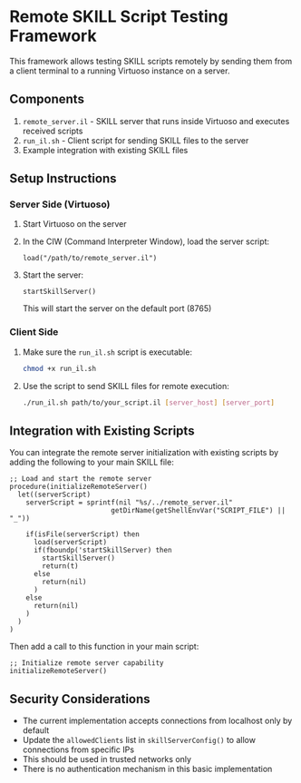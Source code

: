 # Remote SKILL Script Testing Framework

This framework allows testing SKILL scripts remotely by sending them from a client terminal to a running Virtuoso instance on a server.

## Components

1. `remote_server.il` - SKILL server that runs inside Virtuoso and executes received scripts
2. `run_il.sh` - Client script for sending SKILL files to the server
3. Example integration with existing SKILL files

## Setup Instructions

### Server Side (Virtuoso)

1. Start Virtuoso on the server
2. In the CIW (Command Interpreter Window), load the server script:

   ```
   load("/path/to/remote_server.il")
   ```

3. Start the server:

   ```
   startSkillServer()
   ```

   This will start the server on the default port (8765)

### Client Side

1. Make sure the `run_il.sh` script is executable:

   ```bash
   chmod +x run_il.sh
   ```

2. Use the script to send SKILL files for remote execution:

   ```bash
   ./run_il.sh path/to/your_script.il [server_host] [server_port]
   ```

## Integration with Existing Scripts

You can integrate the remote server initialization with existing scripts by adding the following to your main SKILL file:

```skill
;; Load and start the remote server
procedure(initializeRemoteServer()
  let((serverScript)
    serverScript = sprintf(nil "%s/../remote_server.il" 
                         getDirName(getShellEnvVar("SCRIPT_FILE") || "_"))
    
    if(isFile(serverScript) then
      load(serverScript)
      if(fboundp('startSkillServer) then
        startSkillServer()
        return(t)
      else
        return(nil)
      )
    else
      return(nil)
    )
  )
)
```

Then add a call to this function in your main script:

```skill
;; Initialize remote server capability
initializeRemoteServer()
```

## Security Considerations

- The current implementation accepts connections from localhost only by default
- Update the `allowedClients` list in `skillServerConfig()` to allow connections from specific IPs
- This should be used in trusted networks only
- There is no authentication mechanism in this basic implementation
